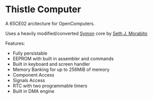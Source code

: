 Thistle Computer
================

A 65CE02 arcitecture for OpenComputers.

Uses a heavily modified/converted [Symon](https://github.com/sethm/symon) core by [Seth J. Morabito](http://loomcom.com/)

Features:
* Fully persistable
* EEPROM with built in assembler and commands
* Built in keyboard and screen handler
* Memory Banking for up to 256MiB of memory
* Component Access
* Signals Access
* RTC with two programmable timers
* Built in DMA engine
